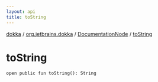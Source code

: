 ```yaml
---
layout: api
title: toString
---
```

[dokka](../../index.html) / [org.jetbrains.dokka](../index.html) / [DocumentationNode](index.html) / [toString](toString.html)


# toString



```
open public fun toString(): String
```

